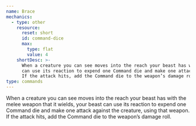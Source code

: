 ```yaml
---
name: Brace
mechanics:
  - type: other
    resource:
      reset: short
      id: command-dice
      max:
        type: flat
        value: 4
    shortDesc: >-
      When a creature you can see moves into the reach your beast has with the melee weapon that it wields, your beast
      can use its reaction to expend one Command die and make one attack against the creature, using that weapon.
      If the attack hits, add the Command die to the weapon’s damage roll.
type: commands
---
```

When a creature you can see moves into the reach your beast has with the melee weapon that it wields, your beast
can use its reaction to expend one Command die and make one attack against the creature, using that weapon.
If the attack hits, add the Command die to the weapon’s damage roll.
